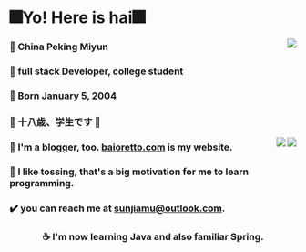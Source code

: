 # 🎆Yo! Here is hai🎆

<a href="https://github.com/Ba1oretto">
  <img align="right" src="https://github-readme-stats.vercel.app/api?username=barroit&hide=prs,issues,contribs&count_private=true&show_icons=true&title_color=9400D3&text_color=FF1493&icon_color=fe1afe&bg_color=angle,FFC0CB,ffc0c6,ffc0c1,ffc0c0,ffc4c0,ffc8c0,ffccc0,ffd0c0,ffd4c0,ffd8c0,ffdcc0,ffe0c0,ffe4c0,ffe4c0,ffecc0,fff0c0,fff4c0,fff8c0,fffcc0,f9ffc0,f4ffc0,f4ffc0,e2ffc0&hide_border=true&locale=en&line_height=35" />
</a>

### 🏰 China Peking Miyun
### 📕 full stack Developer, college student
### 🎉 Born January 5, 2004
### 🍥 十八歳、学生です 🍥

<a href="https://github.com/LHai-dev">
  <img align="right" src="https://github-readme-stats.vercel.app/api/top-langs/?username=barroit&layout=compact&hide_title=true&langs_count=10&bg_color=angle,89a2ff,8992ff,898aff,8f89ff,9e89ff,ad89ff,bc89ff,cb89ff,da89ff,e989ff,f089ff,f789ff&text_color=FFD700&hide_border=true">
</a>

<a href="https://github.com/barroit/ba1oretto.github.io">
  <img align="right" src="https://github-readme-stats.vercel.app/api/pin/?username=barroit&repo=ba1oretto.github.io&show_owner=true&bg_color=angle,98fb98,9affa7,9affb4,9affc1,9affce,9affdb,9affe8,9afff5,9afbff,9aedff,9adfff,9ad8ff,9acaff,9abcff,9aaeff,9aaeff,a19aff,ae9aff&text_color=DB7093&hide_border=true">
</a>

### 📖 I'm a blogger, too. [baioretto.com](https://baioretto.com) is my website.

### 🔎 I like tossing, that's a big motivation for me to learn programming.

### ✔️ you can reach me at [sunjiamu@outlook.com](mailto:sunjiamu@outlook.com).

### <p align="center"> ☕ I'm now learning Java and also familiar Spring. </p>
